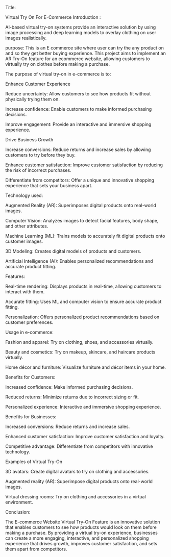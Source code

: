 Title:

Virtual Try On For E-Commerce Introduction :

AI-based virtual try-on systems provide an interactive solution by using image processing and deep learning models to overlay clothing on user images realistically.

purpose: This is an E commerce site where user can try the any product on and so they get better buying experience. This project aims to implement an AR Try-On feature for an ecommerce website, allowing customers to virtually try on clothes before making a purchase.

The purpose of virtual try-on in e-commerce is to:

Enhance Customer Experience

Reduce uncertainty: Allow customers to see how products fit without physically trying them on.

Increase confidence: Enable customers to make informed purchasing decisions.

Improve engagement: Provide an interactive and immersive shopping experience.

Drive Business Growth

Increase conversions: Reduce returns and increase sales by allowing customers to try before they buy.

Enhance customer satisfaction: Improve customer satisfaction by reducing the risk of incorrect purchases.

Differentiate from competitors: Offer a unique and innovative shopping experience that sets your business apart.

Technology used:

Augmented Reality (AR): Superimposes digital products onto real-world images.

Computer Vision: Analyzes images to detect facial features, body shape, and other attributes.

Machine Learning (ML): Trains models to accurately fit digital products onto customer images.

3D Modeling: Creates digital models of products and customers.

Artificial Intelligence (AI): Enables personalized recommendations and accurate product fitting.

Features:

Real-time rendering: Displays products in real-time, allowing customers to interact with them.

Accurate fitting: Uses ML and computer vision to ensure accurate product fitting.

Personalization: Offers personalized product recommendations based on customer preferences.

Usage in e-commerce:

Fashion and apparel: Try on clothing, shoes, and accessories virtually.

Beauty and cosmetics: Try on makeup, skincare, and haircare products virtually.

Home décor and furniture: Visualize furniture and décor items in your home.

Benefits for Customers:

Increased confidence: Make informed purchasing decisions.

Reduced returns: Minimize returns due to incorrect sizing or fit.

Personalized experience: Interactive and immersive shopping experience.

Benefits for Businesses:

Increased conversions: Reduce returns and increase sales.

Enhanced customer satisfaction: Improve customer satisfaction and loyalty.

Competitive advantage: Differentiate from competitors with innovative technology.

Examples of Virtual Try-On

3D avatars: Create digital avatars to try on clothing and accessories.

Augmented reality (AR): Superimpose digital products onto real-world images.

Virtual dressing rooms: Try on clothing and accessories in a virtual environment.

Conclusion:

The E-commerce Website Virtual Try-On Feature is an innovative solution that enables customers to see how products would look on them before making a purchase. By providing a virtual try-on experience, businesses can create a more engaging, interactive, and personalized shopping experience that drives growth, improves customer satisfaction, and sets them apart from competitors.
